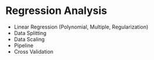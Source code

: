 # Regression Analysis
- Linear Regression (Polynomial, Multiple, Regularization)
- Data Splitting
- Data Scaling
- Pipeline
- Cross Validation
